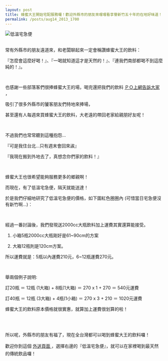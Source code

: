 ```yaml
---
layout: post
title: 蜂蜜大王開始宅配服務囉！歡迎外縣市的朋友來嚐嚐看享譽新竹五十年的在地好味道！
permalink: /posts/aug14_2013_1700
---
```

        
 <p class="right">
 </p>
 <p>
 </p>
 <img align="none" alt="低溫宅急便" src="https://s3-ap-northeast-1.amazonaws.com/honibos/images/deliver_3.png"/>
 <br/>
 
  <br/>
 
 
  常有外縣市的朋友遠道來，和老闆聊起來一定會稱讚蜂蜜大王的飲料：
 
 
  『怎麼會這麼好喝！』、『一喝就知道這才是天然的！』、『連我們南部都喝不到這麼純的！』。
 
 
  <br/>
 
 
  也感謝一些部落客們很捧蜂蜜大王的場，喝完還把我們的飲料
  <a href="http://www.honeyboss.com/home/press" target="" title="ＰＯ上網告訴大家">
   ＰＯ上網告訴大家
  </a>
  ，
 
 
  吸引了很多外縣市的饕客朋友們特地來捧場，
 
 
  甚至還有人每週來買蜂蜜大王的飲料，大老遠的帶回老家給親朋好友呢！
 
 
  <br/>
 
 
  不過我們也常常聽到這種抱怨...
  <br/>
 
 
  『可是我住台北...只有週末會回來誒』
 
 
  『我現在搬到外地去了，真想念你們家的飲料！』
 
 
  <br/>
 
 
  蜂蜜大王也很希望能夠服務更多的鄉親啊！
 
 
  而現在，有了低溫宅急便，隔天就能送達！
 
 
  於是我們仔細地研究了低溫宅急便的價格，如下圖紅色圈圈內 (可惜當日宅急便沒有新竹啊...)：
  <br/>
 
 
  
   <img align="none" alt="" src="https://s3-ap-northeast-1.amazonaws.com/honibos/fanpage/online/rest/takkyubin.png"/>
   <br/>
  
 
 
  <br/>
 
 
  經過一番討論後，我們發現送2000cc大瓶飲料加上運費其實還算能接受。
 
 
  1. 小箱5瓶2000cc大瓶剛好是61~90cm的方案
 
 
  2. 大箱12瓶則是120cm方案。
 
 
  所以運費就是：5瓶以內運費210元，6~12瓶運費270元。
 
 
  <br/>
 
 
  舉兩個例子說明:
 
 
  訂20瓶 ＝ 12瓶 (1大箱) + 8瓶(1大箱) ＝ 270 x 1 + 270 ＝  540元運費
 
 
  訂40瓶 ＝ 12瓶 (3大箱) + 4瓶(1小箱) ＝ 270 x 3 + 210 ＝ 1020元運費
 
 
  蜂蜜大王的飲料原本價格就很實惠，就算加上運費很划算的啦！
 
 
  <br/>
 
 
  <br/>
 
 
  所以呢，外縣市的朋友有福了，現在全台灣都可以喝到蜂蜜大王的飲料囉！
 
 
  歡迎你到這個
  <a href="http://www.honeyboss.com/delivers" style="line-height: 26px;">
   外送頁面
  </a>
  ，選擇右邊的『低溫宅急便』，就可以在家裡喝到最天然的傳統飲品囉！
 
 
  <br/>
 
 
  <br/>
 
 
  <br/>
 


